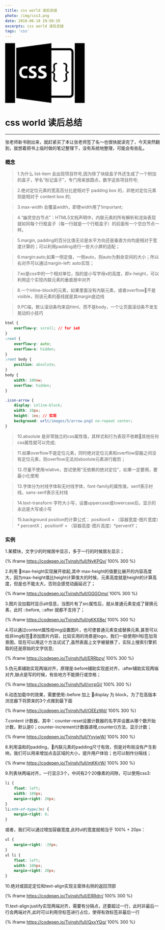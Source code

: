 ```yaml
---
title: css world 读后总结
photo: /img/css3.png
date: 2018-06-18 19:50:19
excerpts: css world 读后总结
tags: 'css'
---
```


![图片内容](/img/css3.png)

# css world 读后总结

------

张老师新书刚出来，就赶紧买了本让张老师签了名～也很快就读完了，今天突然翻到，就想着把书上临时做的笔记整理下，没有系统地整理，可能会有些乱。

### 概念

> 1.为什么 list-item 会出现项目符号,因为除了块级盒子外还生成了一个附加的盒子，学名“标记盒子”，专门用来放圆点，数字这些项目符号;

<p></p>

> 2.绝对定位元素的宽高百分比是相对于 padding box 的，非绝对定位元素则是相对于 content box 的;

<p></p>

> 3.max-width 会覆盖width，即使width用了!important;

<p></p>

> 4.“幽灵空白节点”：HTML5文档声明中，内联元素的所有解析和渲染表现就如同每个行框盒子（每一行就是一个行框盒子）的前面有一个空白节点一样。

<p></p>

> 5.margin, padding的百分比值无论是水平方向还是垂直方向均是相对于宽度计算的；可以利用padding进行一些大小屏的适配；

<p></p>

> 6.margin:auto;如果一侧定值，一侧auto，则auto为剩余空间的大小；所以右对齐可以通过margin-left: auto实现；

<p></p>

> 7.ex是css中的一个相对单位，指的是小写字母x的高度，即x-height，可以利用这个实现内联元素的垂直居中对齐

<p></p>

> 8.一个inline-block的元素，如果里面没有内联元素，或者overflow不是visible，则该元素的基线就是其margin底边线

<p></p>

> 9.PC端，默认滚动条均来自html，而不是body，一个让页面滚动条不发生晃动的小技巧

```css
html {
    overflow-y: scroll; // for ie8
}
:root {
    overflow-y: auto;
    overflow-x: hidden;
}
:root body {
    position: absolute;
}
body {
    width: 100vw;
    overflow: hidden;
}
```

```css
.icon-arrow {
    display: inline-block;
    width: 20px;
    height: 1ex; // 实现
    background: url(/images/5/arrow.png) no-repeat center;
}
```

> 10.absolute 是非常独立的css属性值，其样式和行为表现不依赖其他任何css属性就可以完成;

<p></p>

> 11.如果overflow不是定位元素，同时绝对定位元素和overflow容器之间没有定位元素，则overflow无法对absolute元素进行裁剪；

<p></p>

> 12.尽量不使用relative，尝试使用“无依赖的绝对定位”，如果一定要用，要最小化使用

<p></p>

> 13.字体分为衬线字体和无衬线字体，font-family的属性值，serif表示衬线，sans-serif表示无衬线

<p></p>

> 14.text-transform 字符大小写，设置uppercase或lowercase后，显示的永远是大写或小写

<p></p>

> 15.background position的计算公式：
positionX = （容器宽度-图片宽度）* percentX；
positionY = （容器高度-图片高度）*perventY；

### 实例

1.某模块，文字少的时候居中显示，多于一行的时候居左显示；

{% iframe https://codepen.io/Tvinsh/full/NyKPQv/ 100% 300 %}

2.利用 max-height实现展开收起,其中 max-height的值要比展开的内容高度大，因为max-height值比height计算值大的时候，元素高度就是height的计算高度，但是也不能太大，否则会感觉动画延迟了；

{% iframe https://codepen.io/Tvinsh/full/GGGOmv/ 100% 300 %}

3.图片没加载时显示alt信息，当图片有了src属性后，就从普通元素变成了替换元素，此时 ::before, ::after 就都不支持了；

{% iframe https://codepen.io/Tvinsh/full/gKKXBe/ 100% 300 %}

4.可以通过content属性给img设置图片，也可使普通元素变成替换元素,甚至可以给非img标签添加图片内容，比较实用的场景是logo，我们一般使用h1标签加背景图，现在可以用这个方法试试了,虽然表面上文字被替换了，实际上搜索引擎抓取的还是原始的文字信息;

{% iframe https://codepen.io/Tvinsh/full/ERRbzy/ 100% 300 %}

5.伪元素辅助实现两端对齐，原理是:before辅助实现底对齐，:after辅助实现两端对齐,缺点是写的时候，有些地方不能换行或空格；

{% iframe https://codepen.io/Tvinsh/full/vrrpGj/ 100% 300 %}

6.动态加载中的效果，需要使用::before 加上 display 为 block，为了在高版本浏览器下将原来的3个点推到最下面

{% iframe https://codepen.io/Tvinsh/full/OEEzWd/ 100% 300 %}

7.content 计数器，其中：counter-reset设置计数器的名字并设置从哪个数开始计数，默认是0；counter-increment计数器递增,counter()方法，显示计数；

{% iframe https://codepen.io/Tvinsh/full/YvvjwW/ 100% 300 %}

8.利用温和的padding，内联元素的padding尺寸有效，但是对布局没有产生影响，我们可以用来增加点击区域的大小，提升用户体验；也可以制作分隔线；

{% iframe https://codepen.io/Tvinsh/full/mKKjrW/ 100% 300 %}

9.列表块两端对齐，一行显示3个，中间有2个20像素的间隙，可以使用css3:
```css
li {
    float: left;
    width: 100px;
    margin-right: 20px;
}
li:nth-of-type(3n) {
    margin-right: 0;
}
```
或者，我们可以通过增加容器宽度,此时ul的宽度就相当于 100% + 20px：
```css
ul {
    margin-right: -20px;
}
ul li {
    float: left;
    width: 100px;
    margin-right: 20px;
}
```

10.绝对或固定定位和text-align实现主窗体右侧的返回顶部

{% iframe https://codepen.io/Tvinsh/full/ERRdrr/ 100% 300 %}

11.text-align:justify实现两端对齐，需要有分隔点，还要超过一行，此时非最后一行会两端对齐,此时可以利用空标签进行占位，使得有效标签非最后一行

{% iframe https://codepen.io/Tvinsh/full/QxxYQg/
100% 300 %}




